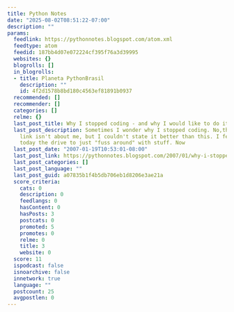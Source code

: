 ```yaml
---
title: Python Notes
date: "2025-08-02T08:51:22-07:00"
description: ""
params:
  feedlink: https://pythonnotes.blogspot.com/atom.xml
  feedtype: atom
  feedid: 187bb4d07e072224cf395f76a3d39995
  websites: {}
  blogrolls: []
  in_blogrolls:
  - title: Planeta PythonBrasil
    description: ""
    id: 4f2d1578b8bd180c4563ef81891b0937
  recommended: []
  recommender: []
  categories: []
  relme: {}
  last_post_title: Why I stopped coding - and why I would like to do it again
  last_post_description: Sometimes I wonder why I stopped coding. No,the above mentioned
    link isn't about me, but I couldn't state it better than this. I feel that I miss
    today the drive to just "fuss around" with stuff. Now
  last_post_date: "2007-01-19T10:53:01-08:00"
  last_post_link: https://pythonnotes.blogspot.com/2007/01/why-i-stopped-coding-and-why-i-would.html
  last_post_categories: []
  last_post_language: ""
  last_post_guid: a07835b1f4b5db706eb1d8206e3ae21a
  score_criteria:
    cats: 0
    description: 0
    feedlangs: 0
    hasContent: 0
    hasPosts: 3
    postcats: 0
    promoted: 5
    promotes: 0
    relme: 0
    title: 3
    website: 0
  score: 11
  ispodcast: false
  isnoarchive: false
  innetwork: true
  language: ""
  postcount: 25
  avgpostlen: 0
---
```

